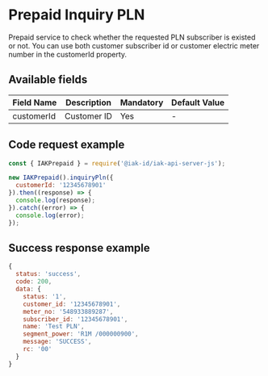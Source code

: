 # Prepaid Inquiry PLN
Prepaid service to check whether the requested PLN subscriber is existed or not. You can use both customer subscriber id or customer electric meter number in the customerId property.

## Available fields
| Field Name | Description | Mandatory | Default Value |
|---|---|---|---|
| customerId | Customer ID | Yes | - |

## Code request example
```js
const { IAKPrepaid } = require('@iak-id/iak-api-server-js');

new IAKPrepaid().inquiryPln({ 
  customerId: '12345678901' 
}).then((response) => {
  console.log(response);
}).catch((error) => {
  console.log(error);
});
```

## Success response example
```js
{
  status: 'success',
  code: 200,
  data: {
    status: '1',
    customer_id: '12345678901',
    meter_no: '548933889287',
    subscriber_id: '12345678901',
    name: 'Test PLN',
    segment_power: 'R1M /000000900',
    message: 'SUCCESS',
    rc: '00'
  }
}
```
